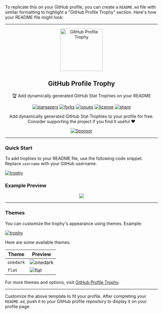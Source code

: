 To replicate this on your GitHub profile, you can create a `README.md` file with similar formatting to highlight a "GitHub Profile Trophy" section. Here's how your README file might look:

---
<div align="center">
  <img width="140" src="https://user-images.githubusercontent.com/6661165/91657958-61b4fd00-eb00-11ea-9def-dc7ef5367e34.png"  alt="GitHub Profile Trophy"/>
  <h2 align="center">GitHub Profile Trophy</h2>
  <p align="center">🏆 Add dynamically generated GitHub Stat Trophies on your README</p>
</div>

<div align="center">

[![stargazers](https://img.shields.io/github/stars/ryo-ma/github-profile-trophy)](https://github.com/ryo-ma/github-profile-trophy/stargazers)
[![forks](https://img.shields.io/github/forks/ryo-ma/github-profile-trophy)](https://github.com/ryo-ma/github-profile-trophy/network/members)
[![issues](https://img.shields.io/github/issues/ryo-ma/github-profile-trophy)](https://github.com/ryo-ma/github-profile-trophy/issues)
[![license](https://img.shields.io/github/license/ryo-ma/github-profile-trophy)](https://github.com/ryo-ma/github-profile-trophy/blob/master/LICENSE)
[![share](https://img.shields.io/twitter/url?style=social&url=https%3A%2F%2Fgithub.com%2Fryo-ma%2Fgithub-profile-trophy)](https://twitter.com/intent/tweet?text=Add%20dynamically%20generated%20GitHub%20Trophy%20on%20your%20readme%0D%0A&url=https%3A%2F%2Fgithub.com%2Fryo-ma%2Fgithub-profile-trophy)

</div>

<p align="center">
  Add dynamically generated GitHub Stat Trophies to your profile for free. Consider supporting the project if you find it useful ❤️
</p>

<div align="center">
  <a href="https://github.com/sponsors/ryo-ma">
    <img src="https://img.shields.io/static/v1?label=Sponsor&message=%E2%9D%A4&logo=GitHub&color=ff69b4" alt="Sponsor"/>
  </a>
</div>

---

### Quick Start

To add trophies to your README file, use the following code snippet. Replace `username` with your GitHub username.

[![trophy](https://github-profile-trophy.vercel.app/?username=your-github-username)](https://github.com/ryo-ma/github-profile-trophy)


### Example Preview

<p align="center">
  <img src="https://github-profile-trophy.vercel.app/?username=your-github-username&column=8&rank=SSS,SS,S,AAA,AA,A,B,C" />
</p>

---

### Themes

You can customize the trophy's appearance using themes. Example:


[![trophy](https://github-profile-trophy.vercel.app/?username=your-github-username&theme=onedark)](https://github.com/ryo-ma/github-profile-trophy)

Here are some available themes:

| **Theme**   | **Preview** |
|-------------|-------------|
| `onedark`   | ![onedark](https://github-profile-trophy.vercel.app/?username=your-github-username&theme=onedark) |
| `flat`      | ![flat](https://github-profile-trophy.vercel.app/?username=your-github-username&theme=flat) |

For more themes and options, visit [GitHub Profile Trophy](https://github.com/ryo-ma/github-profile-trophy).


---

Customize the above template to fit your profile. After completing your `README.md`, push it to your GitHub profile repository to display it on your profile page.

